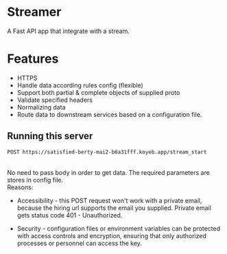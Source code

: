 # Streamer
A Fast API app that integrate with a stream.

# Features
- HTTPS 
- Handle data according rules config (flexible)
- Support both partial & complete objects of supplied proto
- Validate specified headers
- Normalizing data
- Route data to downstream services based on a configuration file.

## Running this server 

```bash
POST https://satisfied-berty-mai2-b6a31fff.koyeb.app/stream_start

```
<br>
No need to pass body in order to get data. The required parameters are stores in config file.
<br>
Reasons: 
<br>

- Accessibility - this POST request won't work with a private email, because the hiring url supports the email you supplied. Private email gets status code 401 - Unauthorized.

- Security - configuration files or environment variables can be protected with access controls and encryption, ensuring that only authorized processes or personnel can access the key.